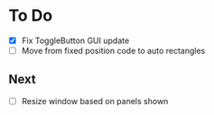 # To Do
- [x] Fix ToggleButton GUI update
- [ ] Move from fixed position code to auto rectangles

## Next
- [ ] Resize window based on panels shown
